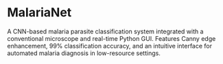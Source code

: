 # MalariaNet
A CNN-based malaria parasite classification system integrated with a conventional microscope and real-time Python GUI. Features Canny edge enhancement, 99% classification accuracy, and an intuitive interface for automated malaria diagnosis in low-resource settings.
